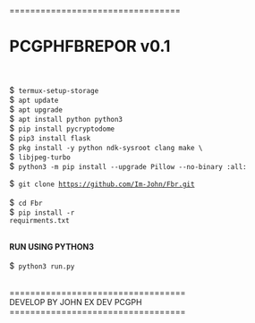 =================================<br>
<h1> PCGPHFBREPOR v0.1 </h1><br><br>
$<code> termux-setup-storage </code><br>
$<code> apt update </code><br>
$<code> apt upgrade </code><br>
$<code> apt install python python3 </code><br>
$<code> pip install pycryptodome </code><br>
$<code> pip3 install flask </code><br>
$<code> pkg install -y python ndk-sysroot clang make \ </code><br>
$<code> libjpeg-turbo </code><br>
$<code> python3 -m pip install --upgrade Pillow --no-binary :all: </code><br>

$<code> git clone https://github.com/Im-John/Fbr.git </code><br>
$<code> cd Fbr </code><br>
$<code> pip install -r requirments.txt </code><br><br>

<b> RUN USING PYTHON3 </b><br><br>
$<code> python3 run.py </code><br>

==================================<br>
DEVELOP BY JOHN EX DEV PCGPH
==================================<br>
